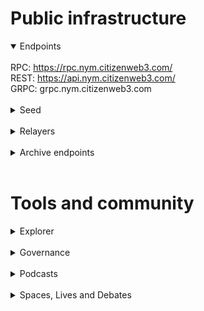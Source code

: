 # Public infrastructure 

<details open>
  <summary>Endpoints</summary>
  <br>
  RPC: <a href="https://rpc.nym.citizenweb3.com/">https://rpc.nym.citizenweb3.com/</a><br>
  REST: <a href="https://api.nym.citizenweb3.com/">https://api.nym.citizenweb3.com/</a><br>
  GRPC: <span title="GRPC" class="text-nowrap text-base text-primary hover:font-semibold cursor-pointer" text="grpc.nym.citizenweb3.com">grpc.nym.citizenweb3.com</span>
</details>
<br>
<details>
  <summary>Seed</summary>
853895754a25d5a09617f304fc1b43e1645c9fa1@78.46.79.242:19056
</details>
<br>
<details>
  <summary>Relayers</summary>
  Nym <-> Namada<br>
  <a href="https://nym.explorers.guru/account/n1fl92605jdx79tu0hcynzy0fxmvrjaehv7j0ms5">Our wallet on Namada relayer</a>
</details>
<br>
<details>
  <summary>Archive endpoints</summary>
  RPC: <br>
  API: <br>
  GRPC: <br>
</details>
<br>

# Tools and community

<details>
  <summary>Explorer</summary>
  <a href="https://validatorinfo.com/networks">Validator Info</a><br>
</details>
<br>
<details>
  <summary>Governance</summary>
  <a href="https://nym.explorers.guru/proposals">Voting History</a><br>
</details>
<br>
<details>
  <summary>Podcasts</summary>
  <a href="https://www.citizenweb3.com/jaya">Privacy, Drone Strikes and Systemic Corruption with Jaya Klara Brekke</a><br>
</details>
<br>
<details>
  <summary>Spaces, Lives and Debates</summary>
  <a href="https://www.youtube.com/watch?v=n4ZvhwsCfNg&list=PLem9m7LMmHUcefEY7vDBB_Wl_X08OnHWO&index=22">Interchain debates: Privacy</a><br>
</details>